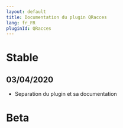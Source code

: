 ```yaml
---
layout: default
title: Documentation du plugin QRacces
lang: fr_FR
pluginId: QRacces
---
```


# Stable

## 03/04/2020

* Separation du plugin et sa documentation

# Beta

